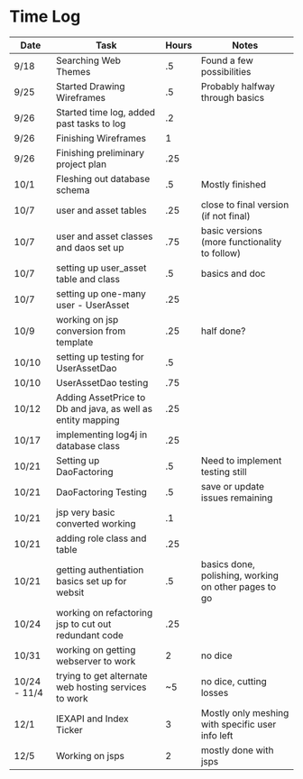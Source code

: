 # Time Log

| Date | Task | Hours | Notes|
|------|------|-------|------|
| 9/18 | Searching Web Themes | .5 | Found a few possibilities | 
| 9/25 | Started Drawing Wireframes | .5 | Probably halfway through basics |
| 9/26 | Started time log, added past tasks to log | .2 | |
| 9/26 | Finishing Wireframes | 1 | |
| 9/26 | Finishing preliminary project plan | .25 | |
| 10/1 | Fleshing out database schema | .5 | Mostly finished |
| 10/7 | user and asset tables | .25 | close to final version (if not final) |
| 10/7 | user and asset classes and daos set up | .75 | basic versions (more functionality to follow) |
| 10/7 | setting up user_asset table and class | .5 | basics and doc |
| 10/7 | setting up one-many user - UserAsset | .25 | |
| 10/9 | working on jsp conversion from template | .25 | half done?|
| 10/10 | setting up testing for UserAssetDao | .5 | |
| 10/10 | UserAssetDao testing | .75 |  |
| 10/12 | Adding AssetPrice to Db and java, as well as entity mapping | .25 | |
| 10/17 | implementing log4j in database class | .25 | |
| 10/21 | Setting up DaoFactoring | .5 | Need to implement testing still | 
| 10/21 | DaoFactoring Testing | .5 | save or update issues remaining| 
| 10/21 | jsp very basic converted working | .1 |
| 10/21 | adding role class and table | .25 |
| 10/21 | getting authentiation basics set up for websit | .5 | basics done, polishing, working on other pages to go |
| 10/24 | working on refactoring jsp to cut out redundant code | .25 | |
| 10/31 | working on getting webserver to work | 2 | no dice |
| 10/24 - 11/4 | trying to get alternate web hosting services to work | ~5 | no dice, cutting losses |
| 12/1 | IEXAPI and Index Ticker | 3 | Mostly only meshing with specific user info left |
| 12/5 |  Working on jsps | 2 | mostly done with jsps |

